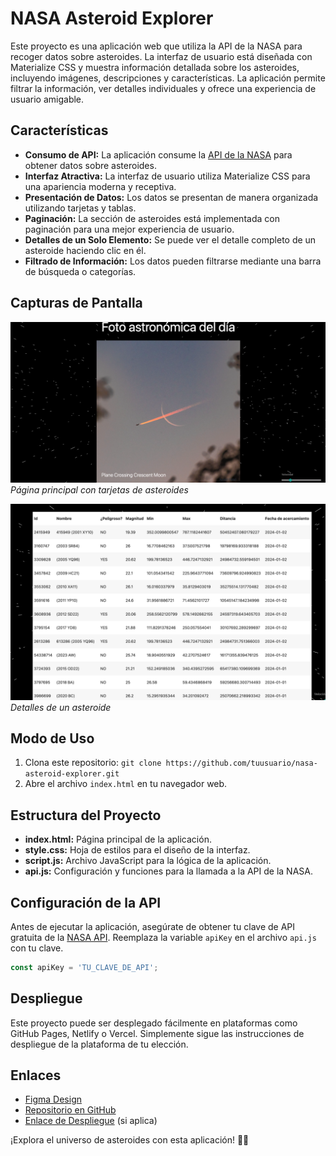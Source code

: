 # NASA Asteroid Explorer

Este proyecto es una aplicación web que utiliza la API de la NASA para recoger datos sobre asteroides. La interfaz de usuario está diseñada con Materialize CSS y muestra información detallada sobre los asteroides, incluyendo imágenes, descripciones y características. La aplicación permite filtrar la información, ver detalles individuales y ofrece una experiencia de usuario amigable.

## Características

- **Consumo de API:** La aplicación consume la [API de la NASA](https://api.nasa.gov/) para obtener datos sobre asteroides.
- **Interfaz Atractiva:** La interfaz de usuario utiliza Materialize CSS para una apariencia moderna y receptiva.
- **Presentación de Datos:** Los datos se presentan de manera organizada utilizando tarjetas y tablas.
- **Paginación:** La sección de asteroides está implementada con paginación para una mejor experiencia de usuario.
- **Detalles de un Solo Elemento:** Se puede ver el detalle completo de un asteroide haciendo clic en él.
- **Filtrado de Información:** Los datos pueden filtrarse mediante una barra de búsqueda o categorías.

## Capturas de Pantalla

![Captura de Pantalla 1](img/capture-landing.png)
*Página principal con tarjetas de asteroides*

![Captura de Pantalla 2](img/capture-info.png)
*Detalles de un asteroide*

## Modo de Uso

1. Clona este repositorio: `git clone https://github.com/tuusuario/nasa-asteroid-explorer.git`
2. Abre el archivo `index.html` en tu navegador web.

## Estructura del Proyecto

- **index.html:** Página principal de la aplicación.
- **style.css:** Hoja de estilos para el diseño de la interfaz.
- **script.js:** Archivo JavaScript para la lógica de la aplicación.
- **api.js:** Configuración y funciones para la llamada a la API de la NASA.

## Configuración de la API

Antes de ejecutar la aplicación, asegúrate de obtener tu clave de API gratuita de la [NASA API](https://api.nasa.gov/). Reemplaza la variable `apiKey` en el archivo `api.js` con tu clave.

```javascript
const apiKey = 'TU_CLAVE_DE_API';
```

## Despliegue

Este proyecto puede ser desplegado fácilmente en plataformas como GitHub Pages, Netlify o Vercel. Simplemente sigue las instrucciones de despliegue de la plataforma de tu elección.

## Enlaces

- [Figma Design](https://www.figma.com/file/XXXXXXXXX/nasa-asteroid-explorer)
- [Repositorio en GitHub]([https://github.com/tuusuario/nasa-asteroid-explorer](https://github.com/Moriarty369/nasa-api-js))
- [Enlace de Despliegue](https://tudominio.com/nasa-asteroid-explorer) (si aplica)

¡Explora el universo de asteroides con esta aplicación! 🚀✨
